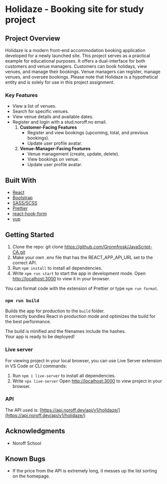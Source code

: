 # Holidaze - Booking site for study project

## Project Overview
Holidaze is a modern front-end accommodation booking application developed for a newly launched site. This project serves as a practical example for educational purposes. It offers a dual-interface for both customers and venue managers. Customers can book holidays, view venues, and manage their bookings. Venue managers can register, manage venues, and oversee bookings. Please note that Holidaze is a hypothetical entity and is solely for use in this project assignment.

### Key Features
- View a list of venues.
- Search for specific venues.
- View venue details and available dates.
- Register and login with a stud.noroff.no email.
  1. **Customer-Facing Features**
     - Register and view bookings (upcoming, total, and previous bookings).
     - Update user profile avatar.
  2. **Venue-Manager-Facing Features**
     - Venue management (create, update, delete).
     - View bookings on venue.
     - Update user profile avatar.

## Built With
- [React](https://react.dev/)
- [Bootstrap](https://getbootstrap.com)
- [SASS/SCSS](https://sass-lang.com/)
- [Prettier](https://prettier.io/)
- [react-hook-form](https://www.npmjs.com/package/react-hook-form)
- [yup](https://www.npmjs.com/package/yup)

## Getting Started
1. Clone the repo: git clone https://github.com/Gronnfrosk/JavaScript-CA.git
2. Make your own .env file that has the REACT_APP_API_URL set to the correct API.
3. Run `npm install` to install all dependencies.
4. Write `npm run start` to start the app in development mode.
Open [http://localhost:3000](http://localhost:3000) to view it in your browser.

You can format code with the extension of Prettier or type `npm run format`.

### `npm run build`
Builds the app for production to the `build` folder.\
It correctly bundles React in production mode and optimizes the build for the best performance.

The build is minified and the filenames include the hashes.\
Your app is ready to be deployed!

### Live server
For viewing project in your local browser, you can use Live Server extension in VS Code or CLI commands:

1. Run ```npm i live-server``` to install all dependencies.
2. Write ```npx live-server``` Open [http://localhost:3000](http://localhost:3000) to view project in your browser.

### API
The API used is: [https://api.noroff.dev/api/v1/holidaze/](https://api.noroff.dev/api/v1/holidaze/)

## Acknowledgments
- Noroff School

## Known Bugs
- If the price from the API is extremely long, it messes up the list sorting on the homepage.


